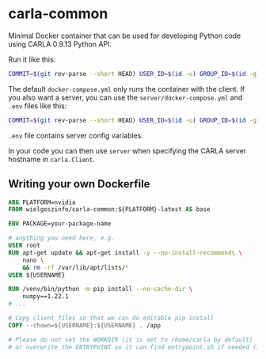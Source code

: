 # carla-common

Minimal Docker container that can be used for developing Python code using CARLA 0.9.13 Python API.

Run it like this:
```sh
COMMIT=$(git rev-parse --short HEAD) USER_ID=$(id -u) GROUP_ID=$(id -g) docker-compose -f docker-compose.yml up -d --build
```

The default `docker-compose.yml` only runs the container with the client. If you also want a server, you can use the `server/docker-compose.yml` and `.env` files like this:

```sh
COMMIT=$(git rev-parse --short HEAD) USER_ID=$(id -u) GROUP_ID=$(id -g) docker-compose -f docker-compose.yml -f server/docker-compose.yml --env-file .env up -d --build
```

`.env` file contains server config variables.

In your code you can then use `server` when specifying the CARLA server hostname in `carla.Client`.

## Writing your own Dockerfile

```Dockerfile
ARG PLATFORM=nvidia
FROM wielgoszinfo/carla-common:${PLATFORM}-latest AS base

ENV PACKAGE=your-package-name

# anything you need here, e.g.
USER root
RUN apt-get update && apt-get install -y --no-install-recommends \
    nano \
    && rm -rf /var/lib/apt/lists/*
USER ${USERNAME}

RUN /venv/bin/python -m pip install --no-cache-dir \
    numpy==1.22.1
# ...

# Copy client files so that we can do editable pip install
COPY --chown=${USERNAME}:${USERNAME} . /app

# Please do not set the WORKDIR (it is set to /home/carla by default)
# or overwrite the ENTRYPOINT so it can find entrypoint.sh if needed (it is set to [ "./entrypoint.sh" ] by default)
```